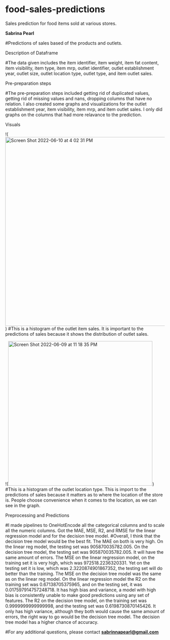 
# food-sales-predictions
Sales prediction for food items sold at various stores.

**Sabrina Pearl**

#Predictions of sales based of the products and outlets.

Description of Dataframe

#The data given includes the item identifier, item weight, item fat content, item visibility, item type, item mrp, outlet identifier, outlet establishment year, outlet size, outlet location type, outlet type, and item outlet sales.

Pre-preparation steps

#The pre-preparation steps included getting rid of duplicated values, getting rid of missing values and nans, dropping columns that have no relation. I also created some graphs and visualizations for the outlet establishment year, item visibility, item mrp, and item outlet sales. I only did graphs on the columns that had more relavance to the prediction. 

Visuals

!(<img width="596" alt="Screen Shot 2022-06-10 at 4 02 31 PM" src="https://user-images.githubusercontent.com/103530342/173160886-dc888166-28be-4a67-a1ac-38417ec36224.png">)
#This is a histogram of the outlet item sales. It is important to the predictions of sales because it shows the distribution of outlet sales.


!(<img width="456" alt="Screen Shot 2022-06-09 at 11 18 35 PM" src="https://user-images.githubusercontent.com/103530342/173002927-4e86bb3a-3f96-4804-829a-9dc5a66976e4.png">)
#This is a histogram of the outlet location type. This is import to the predictions of sales because it matters as to where the location of the store is. People choose convenience when it comes to the location, as we can see in the graph.

Preprocessing and Predictions

#I made pipelines to OneHotEncode all the categorical columns and to scale all the numeric columns. Got the MAE, MSE, R2, and RMSE for the linear regression model and for the decision tree model. 
#Overall, I think that the decision tree model would be the best fit. The MAE on both is very high. On the linear reg model, the testing set was 905870035782.005. On the decision tree model, the testing set was 905870035782.005. It will have the same amount of errors. The MSE on the linear regression model, on the training set it is very high, which was 972518.2236320331. Yet on the testing set it is low, which was 2.3220874901867352, the testing set will do better than the training. The MSE on the decision tree model was the same as on the linear reg model. On the linear regression model the R2 on the training set was 0.67138705375965, and on the testing set, it was 0.017597914757248718. It has high bias and variance, a model with high bias is consistently unable to make good predictions using any set of features. The R2 on the decision tree model, on the training set was 0.9999999999999998, and the testing set was 0.6198730870145426. It only has high variance, although they both would cause the same amount of errors, the right way to go would be the decision tree model. The decision tree model has a higher chance of accuracy.

#For any additional questions, please contact **sabrinnapearl@gmail.com**
